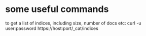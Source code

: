 # some useful commands

to get a list of indices, including size, number of docs etc:
curl -u user:password https://host:port/_cat/indices
